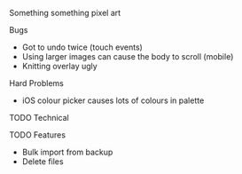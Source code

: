 Something something pixel art

Bugs
* Got to undo twice (touch events)
* Using larger images can cause the body to scroll (mobile)
* Knitting overlay ugly

Hard Problems
* iOS colour picker causes lots of colours in palette

TODO Technical

TODO Features
* Bulk import from backup
* Delete files

